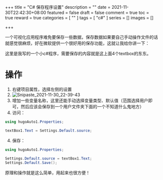 +++
title = "C# 保存程序设置"
description = ""
date = 2021-11-30T22:42:30+08:00
featured = false
draft = false
comment = true
toc = true
reward = true
categories = [
  ""
]
tags = [
  "c#"
]
series = []
images = []

+++

一个可视化应用程序难免要保存一些数据，保存数据如果要自己手动操作文件的话就感觉很麻烦，好在微软提供一个很好用的保存功能，这就让我给你讲一下：

这里是我写的一个小c#程序，需要保存的内容就是这上面4个textbox的东东。
# 操作
1. 右键项目属性，选择左侧的设置
2. ![Snipaste_2021-11-30_22-39-43](https://tvax4.sinaimg.cn/large/006rgJELly1gx29nlfid0j31100mznbw.jpg)
3. 增加一些变量名称，这里还能手动选择变量类型、默认值（范围选择用户即可，然后应该会保存到一个用户文件夹下面的一个不知道什么鬼地方） 
4. 访问：
```csharp
using hugoAuto1.Properties;

textBox1.Text = Settings.Default.source;
```
4. 保存：
```csharp
using hugoAuto1.Properties;

Settings.Default.source = textBox1.Text;
Settings.Default.Save();
```

原理和操作就是这么简单，用起来也很方便！
